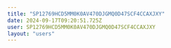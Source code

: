 ```yaml
---
title: "SP12769HCD5MM0K0AV470DJGMQ0D47SCF4CCAXJXY"
date: 2024-09-17T09:20:51.725Z
user: SP12769HCD5MM0K0AV470DJGMQ0D47SCF4CCAXJXY
layout: "users"
---
```

    